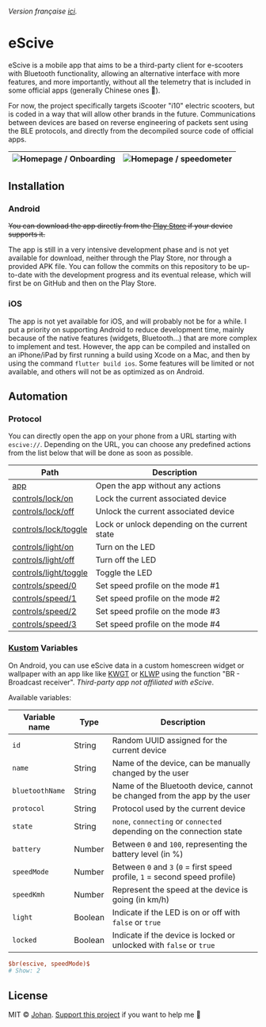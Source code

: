 ###### Version française [ici](https://github.com/johan-perso/escive/blob/main/README.fr.md).

# eScive

eScive is a mobile app that aims to be a third-party client for e-scooters with Bluetooth functionality, allowing an alternative interface with more features, and more importantly, without all the telemetry that is included in some official apps (generally Chinese ones 👀).

For now, the project specifically targets iScooter "i10" electric scooters, but is coded in a way that will allow other brands in the future.
Communications between devices are based on reverse engineering of packets sent using the BLE protocols, and directly from the decompiled source code of official apps.

| ![Homepage / Onboarding](https://r2.johanstick.fr/illustrationsdevs/escive/home_onboarding.png) | ![Homepage / speedometer](https://r2.johanstick.fr/illustrationsdevs/escive/home_speedometer.png) |
| --- | --- |

## Installation

### Android

~~You can download the app directly from the [Play Store](https://play.google.com/store/apps/details?id=fr.johanstick.escive) if your device supports it.~~

The app is still in a very intensive development phase and is not yet available for download, neither through the Play Store, nor through a provided APK file.
You can follow the commits on this repository to be up-to-date with the development progress and its eventual release, which will first be on GitHub and then on the Play Store.

### iOS

The app is not yet available for iOS, and will probably not be for a while. I put a priority on supporting Android to reduce development time, mainly because of the native features (widgets, Bluetooth...) that are more complex to implement and test.
However, the app can be compiled and installed on an iPhone/iPad by first running a build using Xcode on a Mac, and then by using the command `flutter build ios`. Some features will be limited or not available, and others will not be as optimized as on Android.

## Automation

### Protocol

You can directly open the app on your phone from a URL starting with `escive://`. Depending on the URL, you can choose any predefined actions from the list below that will be done as soon as possible.

| Path                                                        | Description                                                         |
| ----------------------------------------------------------- | ------------------------------------------------------------------- |
| [app](escive://app)                                         | Open the app without any actions                                    |
| [controls/lock/on](escive://controls/lock/on)               | Lock the current associated device                                  |
| [controls/lock/off](escive://controls/lock/off)             | Unlock the current associated device                                |
| [controls/lock/toggle](escive://controls/lock/toggle)       | Lock or unlock depending on the current state                       |
| [controls/light/on](escive://controls/light/on)             | Turn on the LED                                                     |
| [controls/light/off](escive://controls/light/off)           | Turn off the LED                                                    |
| [controls/light/toggle](escive://controls/light/toggle)     | Toggle the LED                                                      |
| [controls/speed/0](escive://controls/speed/0)               | Set speed profile on the mode #1                                    |
| [controls/speed/1](escive://controls/speed/1)               | Set speed profile on the mode #2                                    |
| [controls/speed/2](escive://controls/speed/2)               | Set speed profile on the mode #3                                    |
| [controls/speed/3](escive://controls/speed/3)               | Set speed profile on the mode #4                                    |

### [Kustom](https://docs.kustom.rocks/docs/reference/functions/br) Variables

On Android, you can use eScive data in a custom homescreen widget or wallpaper with an app like like [KWGT](https://docs.kustom.rocks/#kwgt) or [KLWP](https://docs.kustom.rocks/#klwp) using the function "BR - Broadcast receiver". *Third-party app not affiliated with eScive*.

Available variables:

| Variable name          | Type       | Description                                                                         |
| ---------------------- | ---------- | ----------------------------------------------------------------------------------- |
| `id`                   | String     | Random UUID assigned for the current device                                         |
| `name`                 | String     | Name of the device, can be manually changed by the user                             |
| `bluetoothName`        | String     | Name of the Bluetooth device, cannot be changed from the app by the user            |
| `protocol`             | String     | Protocol used by the current device                                                 |
| `state`                | String     | `none`, `connecting` or `connected` depending on the connection state               |
| `battery`              | Number     | Between `0` and `100`, representing the battery level (in %)                        |
| `speedMode`            | Number     | Between `0` and `3` (`0` = first speed profile, `1` = second speed profile)         |
| `speedKmh`             | Number     | Represent the speed at the device is going (in km/h)                                |
| `light`                | Boolean    | Indicate if the LED is on or off with `false` or `true`                             |
| `locked`               | Boolean    | Indicate if the device is locked or unlocked with `false` or `true`                 |

```ini
$br(escive, speedMode)$
# Show: 2
```

## License

MIT © [Johan](https://johanstick.fr/). [Support this project](https://johanstick.fr/#donate) if you want to help me 💙